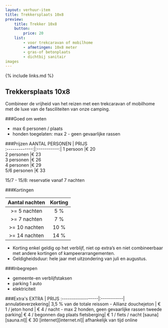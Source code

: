 ```yaml
---
layout: verhuur-item
title: Trekkersplaats 10x8
preview: 
    title: Trekker 10x8
    button:
        price: 20
    list:
        - voor trekcaravan of mobilhome
        - afmetingen: 10x8 meter
        - gras-of betonplaats
        - dichtbij sanitair
images
---
```

{% include links.md %}

## Trekkersplaats 10x8
Combineer de vrijheid van het reizen met een trekcaravan of mobilhome met de luxe van de fasciliteiten van onze camping.

###Goed om weten
- max 6 personen / plaats
- honden toegelaten: max 2 - geen gevaarlijke rassen

###Prijzen
AANTAL PERSONEN | PRIJS       
:-------------:|:-----------:|
1 persoon      |€ 20               
2 personen     |€ 23                   
3 personen     |€ 26       
4 personen     |€ 29             
5/6 personen   |€ 33       

15/7 - 15/8: reservatie vanaf 7 nachten

###Kortingen

Aantal nachten | Korting       
:-------------:|:-----------:|
>= 5 nachten   | 5 %             
>= 7 nachten   | 7 %                  
>= 10 nachten  | 10 %      
>= 14 nachten  | 14 %            

- Korting enkel geldig op het verblijf, niet op extra’s en niet combineerbaar met andere kortingen of kampeerarrangementen.
- Geldigheidsduur: hele jaar met uitzondering van juli en augustus.


###Inbegrepen
- gemeente-en verblijfstaksen
- parking 1 auto
- elektriciteit

###Extra's
EXTRA             | PRIJS 
:------------------|:-----------|
annulatieverzekering| 3,5 % van de totale reissom - Allianz 
douchejeton       | € 1 / jeton
hond              | € 4 / nacht - max 2 honden, geen gevaarlijke rassen
tweede parking| € 4 / begonnen dag
plaats fietsberging| € 1 / fiets / nacht
[sauna][sauna.nl]| € 30
[internet][internet.nl]| afhankelijk van tijd online
 





